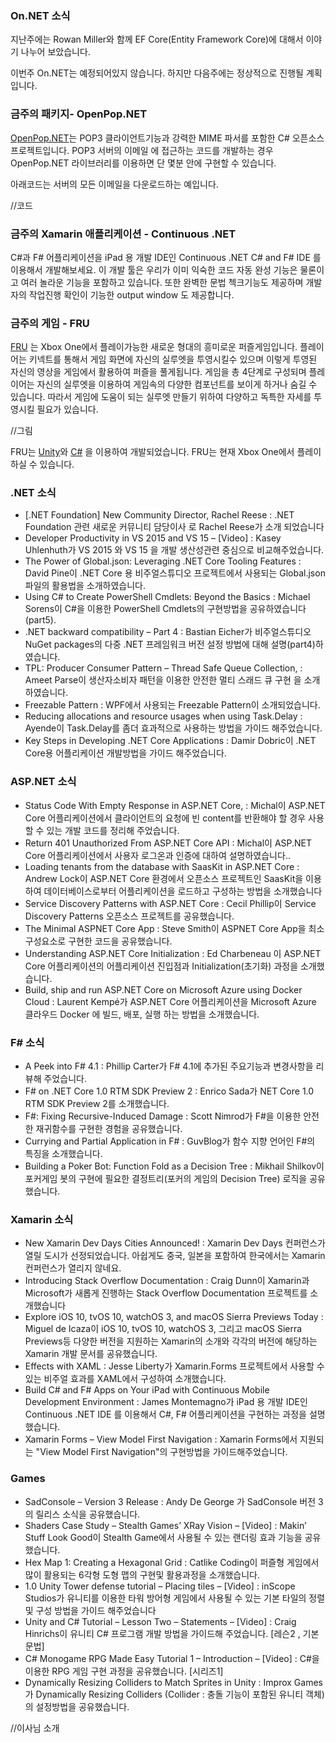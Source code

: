 ### On.NET 소식
지난주에는 Rowan Miller와 함께 EF Core(Entity Framework Core)에  대해서 이야기 나누어 보았습니다. 

이번주 On.NET는 예정되어있지 않습니다. 하지만 다음주에는 정상적으로 진행될 계획입니다.

### 금주의 패키지- OpenPop.NET
[OpenPop.NET]()는  POP3 클라이언트기능과 강력한 MIME 파서를  포함한 C# 오픈소스 프로젝트입니다. POP3 서버의 이메일 에 접근하는 코드를 개발하는 경우 OpenPop.NET 라이브러리를 이용하면 단 몇분 안에 구현할 수 있습니다.

아래코드는 서버의 모든 이메일을 다운로드하는 예입니다.

//코드

### 금주의 Xamarin 애플리케이션 - Continuous .NET 

C#과 F# 어플리케이션을 iPad 용 개발 IDE인 Continuous .NET C# and F# IDE 를 이용해서 개발해보세요. 이 개발 툴은 우리가 이미 익숙한  코드 자동 완성 기능은 물론이고 여러 놀라운 기능을 포함하고 있습니다.  또한 완벽한 문법 첵크기능도 제공하며 개발자의 작업진행 확인이 기능한 output window 도 제공합니다.

### 금주의 게임 - FRU
[FRU]() 는 Xbox One에서 플레이가능한 새로운 형대의 흥미로운 퍼즐게임입니다. 플레이어는 키넥트를 통해서 게임 화면에 자신의 실루엣을 투영시킬수 있으며 이렇게 투영된 자신의 영상을 게임에서 활용하여 퍼즐을 풀게됩니다. 게임을 총 4단계로 구성되며  플레이어는 자신의 실루엣을 이용하여 게임속의 다양한 컴포넌트를 보이게 하거나 숨길 수 있습니다. 따라서 게임에 도움이 되는 실루엣 만들기 위하여 다양하고 독특한 자세를 투영시킬 필요가  있습니다.  

//그림

FRU는 [Unity](http://unity3d.com/)와 [C#](https://channel9.msdn.com/Series/C-Sharp-Fundamentals-Development-for-Absolute-Beginners) 을 이용하여 개발되었습니다. FRU는 현재  Xbox One에서 플레이 하실 수 있습니다. 


### .NET 소식
* [.NET Foundation] New Community Director, Rachel Reese : .NET Foundation 관련 새로운 커뮤니티 담당이사 로 Rachel Reese가 소개 되었습니다
* Developer Productivity in VS 2015 and VS 15 – [Video] : Kasey Uhlenhuth가 VS 2015 와 VS 15 을 개발 생산성관련 중심으로 비교해주었습니다.
* The Power of Global.json: Leveraging .NET Core Tooling Features : David Pine이  .NET Core 용 비주얼스튜디오 프로젝트에서 사용되는 Global.json 파일의 활용법을 소개하였습니다.
* Using C# to Create PowerShell Cmdlets: Beyond the Basics : Michael Sorens이 C#을 이용한 PowerShell Cmdlets의 구현방법을 공유하였습니다(part5).
* .NET backward compatibility – Part 4 :  Bastian Eicher가  비주얼스튜디오  NuGet packages의 다중 .NET 프레임워크 버전 설정 방법에 대해 설명(part4)하였습니다.
* TPL: Producer Consumer Pattern – Thread Safe Queue Collection, : Ameet Parse이 생산자소비자 패턴을 이용한 안전한 멀티 스래드 큐 구현  을 소개하였습니다.
* Freezable Pattern : WPF에서 사용되는 Freezable Pattern이 소개되었습니다.
* Reducing allocations and resource usages when using Task.Delay :  Ayende이 Task.Delay를 좀더 효과적으로 사용하는 방법을 가이드 해주었습니다.
* Key Steps in Developing .NET Core Applications : Damir Dobric이  .NET Core용 어플리케이션 개발방법을 가이드 해주었습니다.

### ASP.NET 소식
* Status Code With Empty Response in ASP.NET Core, :  Michal이 ASP.NET Core 어플리케이션에서 클라이언트의 요청에 빈 content를 반환해야 할 경우 사용할 수 있는 개발 코드를 정리해 주었습니다.
* Return 401 Unauthorized From ASP.NET Core API : Michal이 ASP.NET Core 어플리케이션에서 사용자 로그온과 인증에 대하여 설명하였습니다..
* Loading tenants from the database with SaasKit in ASP.NET Core :  Andrew Lock이 ASP.NET Core 환경에서 오픈소스 프로젝트인  SaasKit을 이용하여 데이터베이스로부터 어플리케이션을 로드하고 구성하는 방법을 소개했습니다
* Service Discovery Patterns with ASP.NET Core : Cecil Phillip이 Service Discovery Patterns 오픈소스 프로젝트를 공유했습니다.
* The Minimal ASPNET Core App :  Steve Smith이  ASPNET Core App을 최소 구성요소로 구현한 코드을 공유했습니다.
* Understanding ASP.NET Core Initialization :  Ed Charbeneau 이 ASP.NET Core 어플리케이션의  어플리케이션 진입점과 Initialization(초기화) 과정을 소개했습니다.
* Build, ship and run ASP.NET Core on Microsoft Azure using Docker Cloud : Laurent Kempé가 ASP.NET Core 어플리케이션을 Microsoft Azure 클라우드 Docker 에 빌드, 배포, 실행 하는 방법을 소개했습니다.

### F# 소식
* A Peek into F# 4.1 : Phillip Carter가 F# 4.1에 추가된 주요기능과 변경사항을 리뷰해 주었습니다.
* F# on .NET Core 1.0 RTM SDK Preview 2 : Enrico Sada가 NET Core 1.0 RTM SDK Preview 2를 소개했습니다.
* F#: Fixing Recursive-Induced Damage : Scott Nimrod가 F#을 이용한 안전한 재귀함수를 구현한 경험을 공유했습니다. 
* Currying and Partial Application in F# : GuvBlog가 함수 지향 언어인 F#의 특징을 소개했습니다.
* Building a Poker Bot: Function Fold as a Decision Tree : Mikhail Shilkov이 포커게임 봇의 구현에 필요한 결정트리(포커의 게임의 Decision Tree)  로직을 공유했습니다.

### Xamarin 소식
* New Xamarin Dev Days Cities Announced! : Xamarin Dev Days 컨퍼런스가 열릴  도시가 선정되었습니다. 아쉽게도 중국, 일본을 포함하여 한국에서는 Xamarin 컨퍼런스가 열리지 않네요.
* Introducing Stack Overflow Documentation : Craig Dunn이 Xamarin과 Microsoft가 새롭게 진행하는 Stack Overflow Documentation 프로젝트를 소개했습니다
* Explore iOS 10, tvOS 10, watchOS 3, and macOS Sierra Previews Today : Miguel de Icaza이 iOS 10, tvOS 10, watchOS 3, 그리고 macOS Sierra Previews등 다양한 버전을 지원하는 Xamarin의 소개와 각각의 버전에 해당하는 Xamarin 개발 문서를 공유했습니다.
* Effects with XAML : Jesse Liberty가 Xamarin.Forms 프로젝트에서 사용할 수 있는 비주얼 효과를  XAML에서 구성하여 소개했습니다.
* Build C# and F# Apps on Your iPad with Continuous Mobile Development Environment : James Montemagno가 iPad 용 개발 IDE인 Continuous .NET IDE 를  이용해서 C#, F# 어플리케이션을 구현하는 과정을 설명했습니다.
* Xamarin Forms – View Model First Navigation : Xamarin Forms에서 지원되는 "View Model First Navigation"의 구현방법을 가이드해주었습니다.


### Games
* SadConsole – Version 3 Release : Andy De George 가 SadConsole 버전 3의 릴리스 소식을 공유했습니다.
* Shaders Case Study – Stealth Games’ XRay Vision – [Video] : Makin’ Stuff Look Good이  Stealth Game에서 사용될 수 있는 랜더링 효과 기능을 공유했습니다.
* Hex Map 1: Creating a Hexagonal Grid : Catlike Coding이 퍼즐형 게임에서 많이 활용되는 6각형 도형 맵의 구현및 활용과정을 소개했습니다.
* 1.0 Unity Tower defense tutorial – Placing tiles – [Video] : inScope Studios가 유니티를 이용한 타워 방어형 게임에서 사용될 수 있는 기본 타일의 정렬및 구성 방법을 가이드 해주었습니다
* Unity and C# Tutorial – Lesson Two – Statements – [Video] : Craig Hinrichs이 유니티  C# 프로그램 개발 방법을 가이드해 주었습니다. [레슨2 , 기본 문법]
* C# Monogame RPG Made Easy Tutorial 1 – Introduction – [Video] : C#을 이용한 RPG 게임 구현 과정을 공유했습니다. [시리즈1]
* Dynamically Resizing Colliders to Match Sprites in Unity : Improx Games가 Dynamically Resizing Colliders (Collider : 충돌 기능이 포함된 유니티 객체)의 설정방법을 공유했습니다.



//이사님 소개
